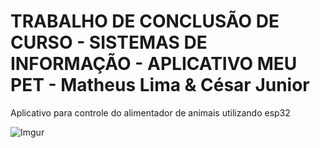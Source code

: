 # TRABALHO DE CONCLUSÃO DE CURSO - SISTEMAS DE INFORMAÇÃO - APLICATIVO MEU PET - Matheus Lima & César Junior
Aplicativo para controle do alimentador de animais utilizando esp32

![Imgur](https://i.imgur.com/tRW2dT5.jpg)
